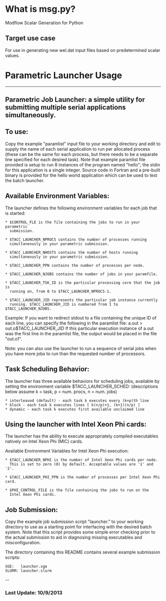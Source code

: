 # What is msg.py?
Modflow Scalar Generation for Python

## Target use case
For use in generating new wel.dat input files based on predetermined scalar values.

# Parametric Launcher Usage
-------------------------------------------------------------------------
Parametric Job Launcher: a simple utility for submitting multiple
                         serial applications simultaneously.
-------------------------------------------------------------------------

## To use:

  Copy the example "paramlist" input file to your working directory
  and edit to supply the name of each serial application to
  run per allocated process (these can be the same for each process,
  but there needs to be a separate line specified for each desired task).
  Note that example paramlist file provided is setup
  to run 8 instances of the program named "hello"; the stdin
  for this application is a single integer. Source code in Fortran and
  a pre-built binary is provided for the hello world application which
  can be used to test the batch launcher.

## Available Environment Variables:

  The launcher defines the following environment variables for each job
  that is started:

    * $CONTROL_FLE is the file containing the jobs to run in your parametric
      submission.

    * $TACC_LAUNCHER_NPROCS contains the number of processes running
      simultaneously in your parametric submission.

    * $TACC_LAUNCHER_NHOSTS contains the number of hosts running
      simultaneously in your parametric submission.

    * $TACC_LAUNCHER_PPN contains the number of processes per node.

    * $TACC_LAUNCHER_NJOBS contains the number of jobs in your paramfile.

    * $TACC_LAUNCHER_TSK_ID is the particular processing core that the job is
      running on, from 0 to $TACC_LAUNCHER_NPROCS-1.

    * $TACC_LAUNCHER_JID represents the particular job instance currently
      running. $TACC_LAUNCHER_JID is numbered from 1 to $TACC_LAUNCHER_NJOBS.

  Example: If you want to redirect stdout to a file containing the unique ID
  of each line, you can specify the following in the paramlist file:
    a.out > out.o$TACC_LAUNCHER_JID
  If this particular execution instance of a.out was the first line in the
  paramlist file, the output would be placed in the file "out.o1".

  Note: you can also use the launcher to run a sequence of serial
  jobs when you have more jobs to run than the requested number of
  processors.

## Task Scheduling Behavior:

  The launcher has three available behaviors for scheduling jobs, available
  by setting the environment variable $TACC_LAUNCHER_SCHED:
  (descriptions below assume k = task, p = num. procs, n = num. jobs)

    * interleaved (default) - each task k executes every (k+p)th line
    * block - each task k executes lines [ k(n/p)+1, (k+1)(n/p) ]
    * dynamic - each task k executes first available unclaimed line

## Using the launcher with Intel Xeon Phi cards:

  The launcher has the ability to execute appropriately compiled executables
  natively on Intel Xeon Phi (MIC) cards.

  Available Environment Variables for Intel Xeon Phi execution:

    * $TACC_LAUNCHER_NPHI is the number of Intel Xeon Phi cards per node.
      This is set to zero (0) by default. Acceptable values are '1' and '2'.

    * $TACC_LAUNCHER_PHI_PPN is the number of processes per Intel Xeon Phi card.

    * $PHI_CONTROL_FILE is the file containing the jobs to run on the
      Intel Xeon Phi cards.

## Job Submission:

  Copy the example job submission script "launcher.<sched>" to your
  working directory to use as a starting point for interfacing with
  the desired batch system. Note that this script provides some simple
  error checking prior to the actual submission to aid in diagnosing
  missing executables and misconfiguration.

  The directory containing this README contains several example submission
  scripts:

    SGE:   launcher.sge
    SLURM: launcher.slurm

--
### Last Update: 10/9/2013



